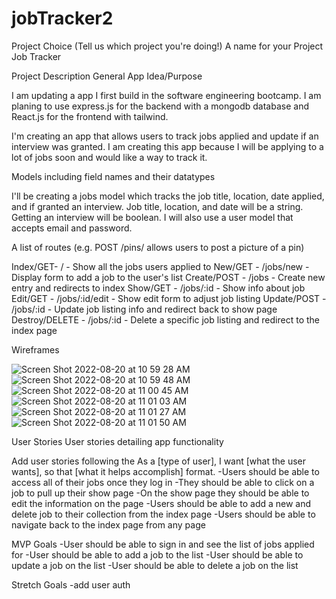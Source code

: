 # jobTracker2
Project Choice (Tell us which project you're doing!)
A name for your Project
Job Tracker

Project Description
General App Idea/Purpose

I am updating a app I first build in the software engineering bootcamp. I am planing to use express.js for the backend with a mongodb database and React.js for the frontend with tailwind.

I'm creating an app that allows users to track jobs applied and update if an interview was granted. I am creating this app because I will be applying to a lot of jobs soon and would like a way to track it.

Models including field names and their datatypes

I'll be creating a jobs model which tracks the job title, location, date applied, and if granted an interview. Job title, location, and date will be a string. Getting an interview will be boolean. I will also use a user model that accepts email and password.

A list of routes (e.g. POST /pins/ allows users to post a picture of a pin)

Index/GET- / - Show all the jobs users applied to
New/GET - /jobs/new - Display form to add a job to the user's list
Create/POST - /jobs - Create new entry and redirects to index
Show/GET - /jobs/:id - Show info about job
Edit/GET - /jobs/:id/edit - Show edit form to adjust job listing
Update/POST - /jobs/:id - Update job listing info and redirect back to show page
Destroy/DELETE - /jobs/:id - Delete a specific job listing and redirect to the index page

Wireframes


![Screen Shot 2022-08-20 at 10 59 28 AM](https://user-images.githubusercontent.com/94947933/187562847-1b77b22b-fa1a-4066-9236-0eaf02a71afb.png)
![Screen Shot 2022-08-20 at 10 59 48 AM](https://user-images.githubusercontent.com/94947933/187562993-f2829a0b-8586-41cf-8ae4-fb6259762a13.png)
![Screen Shot 2022-08-20 at 11 00 45 AM](https://user-images.githubusercontent.com/94947933/187563002-d44cfc34-ee53-4c95-8a12-55757c7c3e88.png)
![Screen Shot 2022-08-20 at 11 01 03 AM](https://user-images.githubusercontent.com/94947933/187563014-0cd6dada-b41c-4508-947f-9be40d41f10f.png)
![Screen Shot 2022-08-20 at 11 01 27 AM](https://user-images.githubusercontent.com/94947933/187563021-344dfa05-d7cc-46cf-89e4-191b040dad72.png)
![Screen Shot 2022-08-20 at 11 01 50 AM](https://user-images.githubusercontent.com/94947933/187563032-b9803f37-5840-4aad-a23c-1f391740ec16.png)


User Stories
User stories detailing app functionality

Add user stories following the As a [type of user], I want [what the user wants], so that [what it helps accomplish] format.
-Users should be able to access all of their jobs once they log in
-They should be able to click on a job to pull up their show page
-On the show page they should be able to edit the information on the page
-Users should be able to add a new and delete job to their collection from the index page
-Users should be able to navigate back to the index page from any page

MVP Goals
-User should be able to sign in and see the list of jobs applied for
-User should be able to add a job to the list
-User should be able to update a job on the list
-User should be able to delete a job on the list

Stretch Goals
-add user auth
